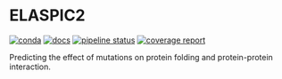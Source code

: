 # ELASPIC2

[![conda](https://img.shields.io/conda/dn/ostrokach-forge/elaspic2.svg)](https://anaconda.org/ostrokach-forge/elaspic2/)
[![docs](https://img.shields.io/badge/docs-v0.1.0-blue.svg)](https://ostrokach.gitlab.io/elaspic-v2/v0.1.0/)
[![pipeline status](https://gitlab.com/ostrokach/elaspic-v2/badges/v0.1.0/pipeline.svg)](https://gitlab.com/ostrokach/elaspic-v2/commits/v0.1.0/)
[![coverage report](https://gitlab.com/ostrokach/elaspic-v2/badges/v0.1.0/coverage.svg)](https://ostrokach.gitlab.io/elaspic-v2/v0.1.0/htmlcov/)

Predicting the effect of mutations on protein folding and protein-protein interaction.
